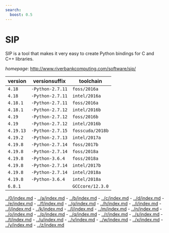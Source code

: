 ```yaml
---
search:
  boost: 0.5
---
```

# SIP

SIP is a tool that makes it very easy to create Python bindings for C and C++ libraries.

*homepage*: <http://www.riverbankcomputing.com/software/sip/>

version | versionsuffix | toolchain
--------|---------------|----------
``4.18`` | ``-Python-2.7.11`` | ``foss/2016a``
``4.18`` | ``-Python-2.7.11`` | ``intel/2016a``
``4.18.1`` | ``-Python-2.7.11`` | ``foss/2016a``
``4.18.1`` | ``-Python-2.7.12`` | ``intel/2016b``
``4.19`` | ``-Python-2.7.12`` | ``foss/2016b``
``4.19`` | ``-Python-2.7.12`` | ``intel/2016b``
``4.19.13`` | ``-Python-2.7.15`` | ``fosscuda/2018b``
``4.19.2`` | ``-Python-2.7.13`` | ``intel/2017a``
``4.19.8`` | ``-Python-2.7.14`` | ``foss/2017b``
``4.19.8`` | ``-Python-2.7.14`` | ``foss/2018a``
``4.19.8`` | ``-Python-3.6.4`` | ``foss/2018a``
``4.19.8`` | ``-Python-2.7.14`` | ``intel/2017b``
``4.19.8`` | ``-Python-2.7.14`` | ``intel/2018a``
``4.19.8`` | ``-Python-3.6.4`` | ``intel/2018a``
``6.8.1`` |  | ``GCCcore/12.3.0``

[../0/index.md](0) - [../a/index.md](a) - [../b/index.md](b) - [../c/index.md](c) - [../d/index.md](d) - [../e/index.md](e) - [../f/index.md](f) - [../g/index.md](g) - [../h/index.md](h) - [../i/index.md](i) - [../j/index.md](j) - [../k/index.md](k) - [../l/index.md](l) - [../m/index.md](m) - [../n/index.md](n) - [../o/index.md](o) - [../p/index.md](p) - [../q/index.md](q) - [../r/index.md](r) - [../s/index.md](s) - [../t/index.md](t) - [../u/index.md](u) - [../v/index.md](v) - [../w/index.md](w) - [../x/index.md](x) - [../y/index.md](y) - [../z/index.md](z)

